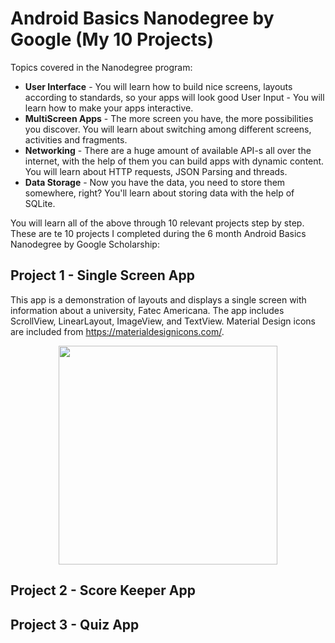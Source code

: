 # Android Basics Nanodegree by Google (My 10 Projects)

Topics covered in the Nanodegree program:

* **User Interface** - You will learn how to build nice screens, layouts according to standards, so your apps will look good
User Input - You will learn how to make your apps interactive.
* **MultiScreen Apps** - The more screen you have, the more possibilities you discover. You will learn about switching among different screens, activities and fragments.
* **Networking** - There are a huge amount of available API-s all over the internet, with the help of them you can build apps with dynamic content. You will learn about HTTP requests, JSON Parsing and threads.
* **Data Storage** - Now you have the data, you need to store them somewhere, right? You'll learn about storing data with the help of SQLite.

You will learn all of the above through 10 relevant projects step by step. These are te 10 projects I completed during the 6 month Android Basics Nanodegree by Google Scholarship:

## Project 1 - Single Screen App

This app is a demonstration of layouts and displays a single screen with information about a university, Fatec Americana. The app includes ScrollView, LinearLayout, ImageView, and TextView. Material Design icons are included from https://materialdesignicons.com/.

<p align="center">
  <img src="https://github.com/kleberandrade/udacity-android-basics/blob/master/Imagens/single_page_app.png" height="350"/>
</p>

## Project 2 - Score Keeper App

## Project 3 - Quiz App
